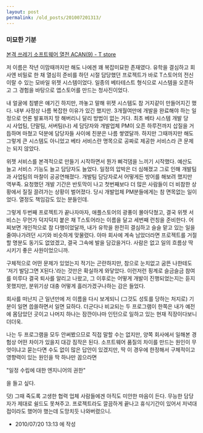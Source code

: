 ```yaml
---
layout: post
permalink: /old_posts/201007201313/
---
```


### 미묘한 기분

<a href="http://madsyntst.egloos.com/4434448" title="">본격 쓰레기 소프트웨어 열전 ACAN(9) - T store</a>

저 이름은 작년 이맘때까지만 해도 나에겐 꽤 복잡미묘한 존재였다. 유학을 결심하고 회사엔 비밀로 한 채 열심히 준비를 하던 시절 담당했던 프로젝트가 바로 T스토어의 전신이랄 수 있는 모바일 위젯 시스템이었다. 일종의 베타테스트 형식으로 시스템을 오픈하고 그 경험을 바탕으로 앱스토어를 만드는 청사진이었다.

내 얼굴에 침뱉은 얘기긴 하지만, 까놓고 말해 위젯 시스템도 참 거지같이 만들어지긴 했다. 내부 사정상 나름 복잡한 이유가 있긴 했지만. 3개월여만에 개발을 완료해야 하는 일정으로 언론 발표까지 땅 해버리니 달리 방법이 없는 거다. 최초 베타 시스템 개발 당시 사업팀, 단말팀, 서버팀(나) 세 담당자와 개발업체 PM이 오픈 하루전까지 삽질을 거듭하며 마쳤고 덕분에 담당자들 사이에 친분은 나름 쌓였달까. 하지만 그때까지만 해도 그렇게 큰 시스템도 아니었고 베타 서비스란 명목으로 공짜로 제공한 서비스라 큰 문제는 되지 않았다.

위젯 서비스를 본격적으로 만들기 시작하면서 뭔가 삐걱댐을 느끼기 시작했다. 예산도 늘고 서비스 기능도 늘고 담당자도 늘었다. 일정의 압박은 더 심해졌고 그로 인해 개발팀과 사업팀의 마찰이 공공연해졌다. 개발팀 담당자로서 어떻게든 방어를 해보려 했지만 역부족. 요청했던 개발 기간은 반토막이 나고 첫번째보다 더 많은 사람들이 더 비참한 상황에서 질질 끌려가는 상황이 벌어졌다. 당시 개발업체 PM분들에게는 참 면목없는 일이었다. 열정도 책임감도 있는 분들인데.

그렇게 두번째 프로젝트가 끝나자마자, 애플스토어의 광풍이 몰아닥쳤고, 결국 위젯 서비스는 무언가 덕지덕지 붙은 채 T스토어라는 이름을 달고 세번째 런칭을 준비한다. 어찌보면 개인적으로 참 다행이었달까, 내가 유학을 완전히 결심하고 슬슬 맡고 있는 일을 줄여나가려던 시기와 비슷하게 맞물렸다. 아마 회사에 계속 남았더라면 프로젝트를 거절할 명분도 동기도 없었겠고, 결국 그속에 발을 담갔을거다. 사람은 없고 일의 흐름상 딱 시키기 좋은 사원이었으니까.

구체적으로 어떤 문제가 있었는지 적기는 곤란하지만, 참으로 눈치없고 굼뜬 나한테도 '저기 발담그면 X된다.'라는 것만은 확실하게 와닿았다. 이런저런 핑계로 슬금슬금 참여를 미루다 결국 퇴사를 알리고 나왔고, 그 이후로는 어떻게 개발이 진행되었는지는 듣지 못했지만, 분위기상 대충 어떻게 흘러가겠구나하는 감은 들었다.

회사를 떠난지 근 일년만에 저 이름을 다시 보게되니 (그것도 성토를 당하는 처지로) 기분이 일면 씁쓸하면서 일면 묘하다. 더군다나 비교되는 두 프로그램이 한쪽은 내가 예전에 몸담았던 곳이고 나머지 하나는 잠깐이나마 인턴으로 일하고 있는 현재 직장이다보니 더더욱.

나는 두 프로그램을 모두 안써봤으므로 직접 말할 수는 없지만, 양쪽 회사에서 일해본 경험상 어떤 차이가 있을지 대강 짐작은 된다. 소프트웨어 품질의 차이를 만드는 원인이 무엇이냐고 묻는다면 수도 없이 많은 답안이 있겠지만, 딱 이 경우에 한정해서 구체적이고 영향력이 있는 원인을 딱 하나만 꼽으라면

"일정 수립에 대한 엔지니어의 권한"

을 들고 싶다.


덧) 그때 죽도록 고생한 협력 업체 사람들에겐 아직도 미안한 마음이 든다. 무능한 담당자가 제대로 쉴드도 못쳐주고. 프로젝트라도 깔끔하게 끝나고 휴식기간이 있어서 저녁대접이라도 했어야 했는데 도망치듯 나와버렸으니.




- 2010/07/20 13:13 에 작성